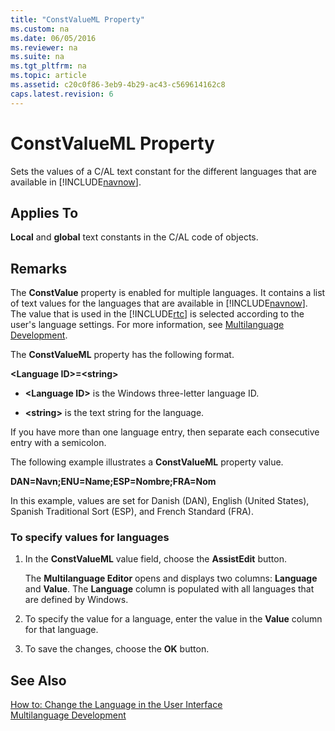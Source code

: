 ```yaml
---
title: "ConstValueML Property"
ms.custom: na
ms.date: 06/05/2016
ms.reviewer: na
ms.suite: na
ms.tgt_pltfrm: na
ms.topic: article
ms.assetid: c20c0f86-3eb9-4b29-ac43-c569614162c8
caps.latest.revision: 6
---
```

# ConstValueML Property
Sets the values of a C\/AL text constant for the different languages that are available in [!INCLUDE[navnow](../dynamics-nav/includes/navnow_md.md)].  
  
## Applies To  
 **Local** and **global** text constants in the C\/AL code of objects.  
  
## Remarks  
 The **ConstValue** property is enabled for multiple languages. It contains a list of text values for the languages that are available in [!INCLUDE[navnow](../dynamics-nav/includes/navnow_md.md)]. The value that is used in the [!INCLUDE[rtc](../dynamics-nav/includes/rtc_md.md)] is selected according to the user's language settings. For more information, see [Multilanguage Development](../dynamics-nav/Multilanguage-Development.md).  
  
 The **ConstValueML** property has the following format.  
  
 **\<Language ID\>\=\<string\>**  
  
-   **\<Language ID\>** is the Windows three\-letter language ID.  
  
-   **\<string\>** is the text string for the language.  
  
 If you have more than one language entry, then separate each consecutive entry with a semicolon.  
  
 The following example illustrates a **ConstValueML** property value.  
  
 **DAN\=Navn;ENU\=Name;ESP\=Nombre;FRA\=Nom**  
  
 In this example, values are set for Danish \(DAN\), English \(United States\), Spanish Traditional Sort \(ESP\), and French Standard \(FRA\).  
  
### To specify values for languages  
  
1.  In the **ConstValueML** value field, choose the **AssistEdit** button.  
  
     The **Multilanguage Editor** opens and displays two columns: **Language** and **Value**. The **Language** column is populated with all languages that are defined by Windows.  
  
2.  To specify the value for a language, enter the value in the **Value** column for that language.  
  
3.  To save the changes, choose the **OK** button.  
  
## See Also  
 [How to: Change the Language in the User Interface](../Topic/How%20to:%20Change%20the%20Language%20in%20the%20User%20Interface.md)   
 [Multilanguage Development](../dynamics-nav/Multilanguage-Development.md)